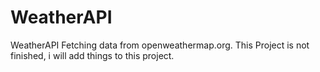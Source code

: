 # WeatherAPI
 WeatherAPI Fetching data from openweathermap.org. This Project is not finished, i will add things to this project.
 